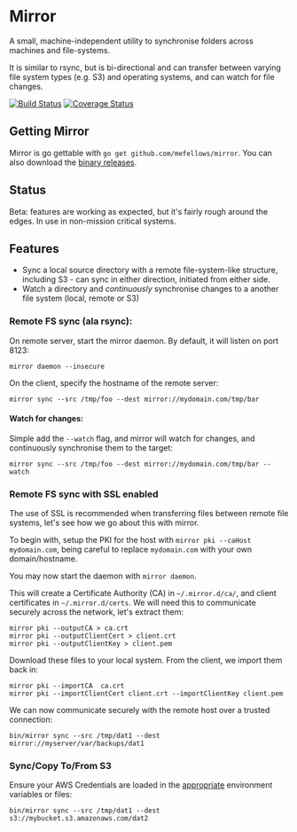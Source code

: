 # Mirror

A small, machine-independent utility to synchronise folders across machines and file-systems.

It is similar to rsync, but is bi-directional and can transfer between varying file system types (e.g. S3) and operating systems, and can watch for file changes.

[![Build Status](https://travis-ci.org/mefellows/mirror.svg?branch=master)](https://travis-ci.org/mefellows/mirror)
[![Coverage Status](https://coveralls.io/repos/mefellows/mirror/badge.svg?branch=master)](https://coveralls.io/r/mefellows/mirror?branch=master)

## Getting Mirror

Mirror is go gettable with `go get github.com/mefellows/mirror`. You can also download the [binary releases](https://github.com/mefellows/mirror/releases).

## Status

Beta: features are working as expected, but it's fairly rough around the edges. In use in non-mission critical systems.

## Features

* Sync a local source directory with a remote file-system-like structure, including S3 - can sync in either direction, initiated from either side.
* Watch a directory and _continuously_ synchronise changes to a another file system (local, remote or S3)

### Remote FS sync (ala rsync):

On remote server, start the mirror daemon. By default, it will listen on port 8123:

```
mirror daemon --insecure
```

On the client, specify the hostname of the remote server:

```
mirror sync --src /tmp/foo --dest mirror://mydomain.com/tmp/bar
```

#### Watch for changes:

Simple add the `--watch` flag, and mirror will watch for changes, and continuously synchronise them to the target:

```
mirror sync --src /tmp/foo --dest mirror://mydomain.com/tmp/bar --watch
```

### Remote FS sync with SSL enabled

The use of SSL is recommended when transferring files between remote file systems, let's
see how we go about this with mirror.

To begin with, setup the PKI for the host with `mirror pki --caHost mydomain.com`, being careful to replace `mydomain.com` with your own domain/hostname.

You may now start the daemon with `mirror daemon`.

This will create a Certificate Authority (CA) in `~/.mirror.d/ca/`, 
and client certificates in `~/.mirror.d/certs`. We will need
this to communicate securely across the network, let's extract them:

```
mirror pki --outputCA > ca.crt
mirror pki --outputClientCert > client.crt
mirror pki --outputClientKey > client.pem
```

Download these files to your local system. From the client, we import them back in:

```
mirror pki --importCA  ca.crt
mirror pki --importClientCert client.crt --importClientKey client.pem
```

We can now communicate securely with the remote host over a trusted connection:

```
bin/mirror sync --src /tmp/dat1 --dest mirror://myserver/var/backups/dat1
```

### Sync/Copy To/From S3

Ensure your AWS Credentials are loaded in the [appropriate](http://docs.aws.amazon.com/cli/latest/userguide/cli-chap-getting-started.html) environment variables or files:

```
bin/mirror sync --src /tmp/dat1 --dest s3://mybucket.s3.amazonaws.com/dat2
```
